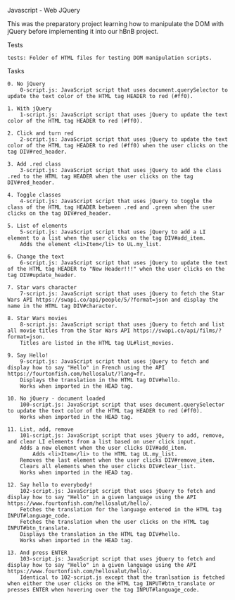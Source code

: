 Javascript - Web JQuery

This was the preparatory project learning how to manipulate the DOM with jQuery before implementing it into our hBnB project.

Tests

    tests: Folder of HTML files for testing DOM manipulation scripts.

Tasks

    0. No jQuery
        0-script.js: JavaScript script that uses document.querySelector to update the text color of the HTML tag HEADER to red (#ff0).

    1. With jQuery
        1-script.js: JavaScript script that uses jQuery to update the text color of the HTML tag HEADER to red (#ff0).

    2. Click and turn red
        2-script.js: JavaScript script that uses jQuery to update the text color of the HTML tag HEADER to red (#ff0) when the user clicks on the tag DIV#red_header.

    3. Add .red class
        3-script.js: JavaScript script that uses jQuery to add the class .red to the HTML tag HEADER when the user clicks on the tag DIV#red_header.

    4. Toggle classes
        4-script.js: JavaScript script that uses jQuery to toggle the class of the HTML tag HEADER between .red and .green when the user clicks on the tag DIV#red_header.

    5. List of elements
        5-script.js: JavaScript script that uses jQuery to add a LI element to a list when the user clicks on the tag DIV#add_item.
        Adds the element <li>Item</li> to UL.my_list.

    6. Change the text
        6-script.js: JavaScript script that uses jQuery to update the text of the HTML tag HEADER to "New Header!!!" when the user clicks on the tag DIV#update_header.

    7. Star wars character
        7-script.js: JavaScript script that uses jQuery to fetch the Star Wars API https://swapi.co/api/people/5/?format=json and display the name in the HTML tag DIV#character.

    8. Star Wars movies
        8-script.js: JavaScript script that uses jQuery to fetch and list all movie titles from the Star Wars API https://swapi.co/api/films/?format=json.
        Titles are listed in the HTML tag UL#list_movies.

    9. Say Hello!
        9-script.js: JavaScript script that uses jQuery to fetch and display how to say "Hello" in French using the API https://fourtonfish.com/hellosalut/?lang=fr.
        Displays the translation in the HTML tag DIV#hello.
        Works when imported in the HEAD tag.

    10. No jQuery - document loaded
        100-script.js: JavaScript script that uses document.querySelector to update the text color of the HTML tag HEADER to red (#ff0).
        Works when imported in the HEAD tag.

    11. List, add, remove
        101-script.js: JavaScript script that uses jQuery to add, remove, and clear LI elements from a list based on user click input.
        Adds a new element when the user clicks DIV#add_item.
            Adds <li>Item</li> to the HTML tag UL.my_list.
        Removes the last element when the user clicks DIV#remove_item.
        Clears all elements when the user clicks DIV#clear_list.
        Works when imported in the HEAD tag.

    12. Say hello to everybody!
        102-script.js: JavaScript script that uses jQuery to fetch and display how to say "Hello" in a given language using the API https://www.fourtonfish.com/hellosalut/hello/.
        Fetches the translation for the language entered in the HTML tag INPUT#language_code.
        Fetches the translation when the user clicks on the HTML tag INPUT#btn_translate.
        Displays the translation in the HTML tag DIV#hello.
        Works when imported in the HEAD tag.

    13. And press ENTER
        103-script.js: JavaScript script that uses jQuery to fetch and display how to say "Hello" in a given language using the API https://www.fourtonfish.com/hellosalut/hello/.
        Identical to 102-script.js except that the tranlsation is fetched when either the user clicks on the HTML tag INPUT#btn_translate or presses ENTER when hovering over the tag INPUT#language_code.
